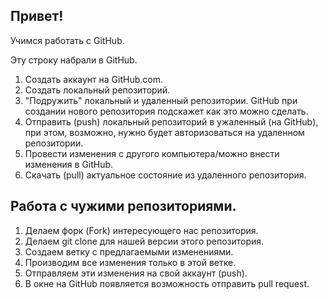 ## Привет!

Учимся работать с GitHub.

Эту строку набрали в GitHub.

1. Создать аккаунт на GitHub.com.
2. Создать локальный репозиторий.
3. "Подружить" локальный и удаленный репозитории. GitHub при создании нового репозитория подскажет как это можно сделать.
4. Отправить (push) локальный репозиторий в ужаленный (на GitHub), при этом, возможно, нужно будет авторизоваться на удаленном репозитории.
5. Провести изменения с другого компьютера/можно внести изменения в GitHub.
6. Скачать (pull) актуальное состояние из удаленного репозитория.

## Работа с чужими репозиториями.

1. Делаем форк (Fork) интересующего нас репозитория.
2. Делаем git clone для нашей версии этого репозитория.
3. Создаем ветку с предлагаемыми изменениями.
4. Производим все изменения только в этой ветке.
5. Отправляем эти изменения на свой аккаунт (push).
6. В окне на GitHub появляется возможность отправить pull request.
